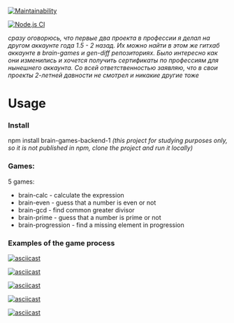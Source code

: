 [![Maintainability](https://api.codeclimate.com/v1/badges/428dbfff0c5d41878bcd/maintainability)](https://codeclimate.com/github/pochtennov/backend-project-lvl1/maintainability)

[![Node.js CI](https://github.com/pochtennov/backend-project-lvl1/workflows/Node.js%20CI/badge.svg)](https://github.com/pochtennov/backend-project-lvl1/actions?query=workflow%3A%22Node.js+CI%22)


*сразу оговорюсь, что первые два проекта в профессии я делал на другом аккаунте года 1.5 - 2 назад. Их можно найти в этом же гитхаб аккаунте в brain-games и gen-diff репозиториях. Было интересно как они изменились и хочется получить сертификаты по профессиям для нынешнего аккаунта. Со всей ответственностью заявляю, что в свои проекты 2-летней давности не смотрел и никакие другие тоже*

# Usage

### Install
npm install brain-games-backend-1
*(this project for studying purposes only, so it is not published in npm, clone the project and run it locally)*

### Games:
5 games:
* brain-calc - calculate the expression
* brain-even - guess that a number is even or not
* brain-gcd - find common greater divisor
* brain-prime - guess that a number is prime or not
* brain-progression - find a missing element in progression

### Examples of the game process

[![asciicast](https://asciinema.org/a/gqMezmk94HBbdCHNhAZtYEUrO.svg)](https://asciinema.org/a/gqMezmk94HBbdCHNhAZtYEUrO)

[![asciicast](https://asciinema.org/a/qtZRBXm33QOTRGvnfooDzixUp.svg)](https://asciinema.org/a/qtZRBXm33QOTRGvnfooDzixUp)

[![asciicast](https://asciinema.org/a/2NoTQEnmcDEPWdC4oGDhs3W1d.svg)](https://asciinema.org/a/2NoTQEnmcDEPWdC4oGDhs3W1d)

[![asciicast](https://asciinema.org/a/ooDmbpODdW0FxoOEzDvwmozc0.svg)](https://asciinema.org/a/ooDmbpODdW0FxoOEzDvwmozc0)

[![asciicast](https://asciinema.org/a/oqvU7dEe9KzDVcB7OSx3xgMrL.svg)](https://asciinema.org/a/oqvU7dEe9KzDVcB7OSx3xgMrL)
